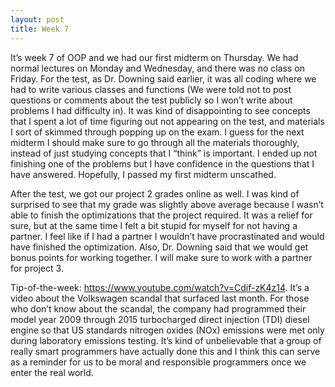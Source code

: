 ```yaml
---
layout: post
title: Week 7 
---
```

It’s week 7 of OOP and we had our first midterm on Thursday. We had normal lectures on Monday and Wednesday, and there was no class on Friday. For the test, as Dr. Downing said earlier, it was all coding where we had to write various classes and functions (We were told not to post questions or comments about the test publicly so I won’t write about problems I had difficulty in). It was kind of disappointing to see concepts that I spent a lot of time figuring out not appearing on the test, and materials I sort of skimmed through popping up on the exam. I guess for the next midterm I should make sure to go through all the materials thoroughly, instead of just studying concepts that I “think” is important. I ended up not finishing one of the problems but I have confidence in the questions that I have answered. Hopefully, I passed my first midterm unscathed. 

After the test, we got our project 2 grades online as well. I was kind of surprised to see that my grade was slightly above average because I wasn’t able to finish the optimizations that the project required. It was a relief for sure, but at the same time I felt a bit stupid for myself for not having a partner. I feel like if I had a partner I wouldn’t have procrastinated and would have finished the optimization. Also, Dr. Downing said that we would get bonus points for working together. I will make sure to work with a partner for project 3. 

Tip-of-the-week: https://www.youtube.com/watch?v=Cdif-zK4z14. It’s a video about the Volkswagen scandal that surfaced last month. For those who don’t know about the scandal, the company had programmed their model year 2009 through 2015 turbocharged direct injection (TDI) diesel engine so that US standards nitrogen oxides (NOx) emissions were met only during laboratory emissions testing. It’s kind of unbelievable that a group of really smart programmers have actually done this and I think this can serve as a reminder for us to be moral and responsible programmers once we enter the real world. 
